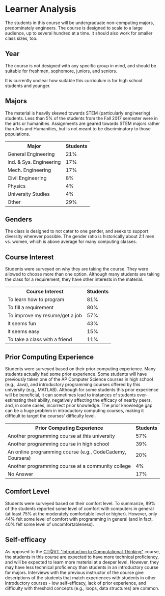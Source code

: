 Learner Analysis
================

The students in this course will be undergraduate non-computing majors, predominately engineers. The course is designed to scale to a large audience, up to several hundred at a time. It should also work for smaller class sizes, too.

Year
----

The course is not designed with any specific group in mind, and should be suitable for freshmen, sophomore, juniors, and seniors.

It is currently unclear how suitable this curriculum is for high school students and younger.

Majors
------

The material is heavily skewed towards STEM (particularly engineering) students. Less than 5% of the students from the Fall 2017 semester were in the arts or humanities. Assignments are geared towards STEM majors rather than Arts and Humanities, but is not meant to be discriminatory to those populations.

<table>
  <tr>
    <th>Major</th>
    <th>Students</th>
  </tr>
  <tr>
    <td>General Engineering</td>
    <td>21%</td>
  </tr>
  <tr>
    <td>Ind. & Sys. Engineering</td>
    <td>17%</td>
  </tr>
  <tr>
    <td>Mech. Engineering</td>
    <td>17%</td>
  </tr>
  <tr>
    <td>Civil Engineering</td>
    <td>8%</td>
  </tr>
  <tr>
    <td>Physics</td>
    <td>4%</td>
  </tr>
  <tr>
    <td>University Studies</td>
    <td>4%</td>
  </tr>
  <tr>
    <td>Other</td>
    <td>29%</td>
  </tr>
</table>


Genders
-------

The class is designed to not cater to one gender, and seeks to support diversity wherever possible. The gender ratio is historically about 2:1 men vs. women, which is above average for many computing classes. 

Course Interest
---------------

Students were surveyed on why they are taking the course. They were allowed to choose more than one option. Although many students are taking the class for a requirement, they have other interests in the material.

<table>
  <tr>
    <th>Course Interest</th>
    <th>Students</th>
  </tr>
  <tr>
    <td>To learn how to program</td>
    <td>81%</td>
  </tr>
  <tr>
    <td>To fill a requirement</td>
    <td>80%</td>
  </tr>
  <tr>
    <td>To improve my resume/get a job</td>
    <td>57%</td>
  </tr>
  <tr>
    <td>It seems fun</td>
    <td>43%</td>
  </tr>
  <tr>
    <td>It seems easy</td>
    <td>15%</td>
  </tr>
  <tr>
    <td>To take a class with a friend</td>
    <td>11%</td>
  </tr>
</table>


Prior Computing Experience
--------------------------

Students were surveyed based on their prior computing experience. Many students actually had some prior experience. Some students will have previously taken one of the AP Computer Science courses in high school (e.g., Java), and introductory programming courses offered by this university (e.g., MATLAB). Although for some students this prior experience will be beneficial, it can sometimes lead to instances of students over-estimating their ability, negatively affecting the efficacy of nearby peers, and, in some cases, incorrect prior knowledge. The prior knowledge gap can be a huge problem in introductory computing courses, making it difficult to target the courses' difficulty level.

<table>
  <tr>
    <th>Prior Computing Experience</th>
    <th>Students</th>
  </tr>
  <tr>
    <td>Another programming course at this university</td>
    <td>57%</td>
  </tr>
  <tr>
    <td>Another programming course in high school</td>
    <td>39%</td>
  </tr>
  <tr>
    <td>An online programming course (e.g., CodeCademy, Coursera)</td>
    <td>20%</td>
  </tr>
  <tr>
    <td>Another programming course at a community college</td>
    <td>4%</td>
  </tr>
  <tr>
    <td>No Answer</td>
    <td>17%</td>
  </tr>
</table>


Comfort Level
-------------

Students were surveyed based on their comfort level. To summarize, 89% of the students reported some level of comfort with computers in general (at least 75% at the moderately comfortable level or higher). However, only 44% felt some level of comfort with programming in general (and in fact, 40% felt some level of uncomfortableness).

Self-efficacy
-------------

As opposed to the [CT@VT "Introduction to Computational Thinking"](https://think.cs.vt.edu/ct/) course, the students in this course are expected to have more technical proficiency, and will be expected to learn more material at a deeper level. However, they may have less technical proficiency than students in an introductory course for majors. Interviews with the previous instructor of the course give descriptions of the students that match experiences with students in other introductory courses - low self-efficacy, lack of prior experience, and difficulty with threshold concepts (e.g., loops, data structures) are common.